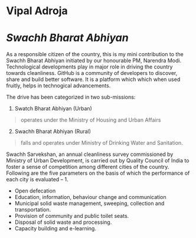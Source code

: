 # Vipal Adroja

# **_Swachh Bharat Abhiyan_**

As a responsible citizen of the country, this is my mini contribution to the Swachh Bharat Abhiyan initiated by our honourable PM, Narendra Modi. Technological developments play in major role in driving the country towards cleanliness. GitHub is a community of developers to discover, share and build better software. It is a platform which which when used fruitly, helps in technogical advancements.

The drive has been categorized in two sub-missions:
1. Swatch Bharat Abhiyan (Urban) 
>operates under the Ministry of Housing and Urban Affairs
2. Swachh Bharat Abhiyan (Rural) 
>falls and operates under Ministry of Drinking Water and Sanitation.

 Swachh Sarvekshan, an annual cleanliness survey commissioned by Ministry of Urban Development, is carried out by Quality Council of India to foster a sense of competition among different 
 cities of the country. Following are the five parameters on the basis of which the performance of each city is evaluated –
1.
* Open defecation
* Education, information, behaviour change and communication
* Municipal solid waste management, sweeping, collection and transportation.
* Provision of community and public toilet seats.
* Disposal of solid waste and processing.
* Capacity building and e-learning.

